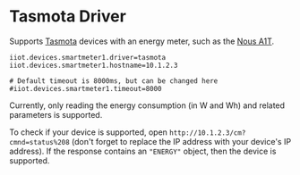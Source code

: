 # Tasmota Driver
Supports [Tasmota](https://tasmota.github.io/docs/) devices with an energy meter, such as the [Nous A1T](https://www.berrybase.de/en/nous-a1t-smarte-steckdose-tasmota-firmware-wlan).
```properties
iiot.devices.smartmeter1.driver=tasmota
iiot.devices.smartmeter1.hostname=10.1.2.3

# Default timeout is 8000ms, but can be changed here
#iiot.devices.smartmeter1.timeout=8000
```
Currently, only reading the energy consumption (in W and Wh) and related parameters is supported.

To check if your device is supported, open 
```http://10.1.2.3/cm?cmnd=status%208``` (don't forget to replace the IP address with your device's IP address). If the response contains an ```"ENERGY"``` object, then the device is supported.